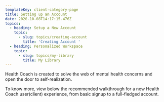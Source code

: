 ```yaml
---
templateKey: client-category-page
title: Setting up an Account
date: 2020-10-08T14:17:15.476Z
topics:
  - heading: Setup a New Account
    topic:
      - slug: topics/creating-account
        title: 'Creating Account '
  - heading: Personalized Workspace
    topic:
      - slug: topics/my-library
        title: My Library
---
```

Health Coach is created to solve the web of mental health concerns and open the door to self-realization.

To know more, view below the recommended walkthrough for a new Health Coach user(client) experience, from basic signup to a full-fledged account.
